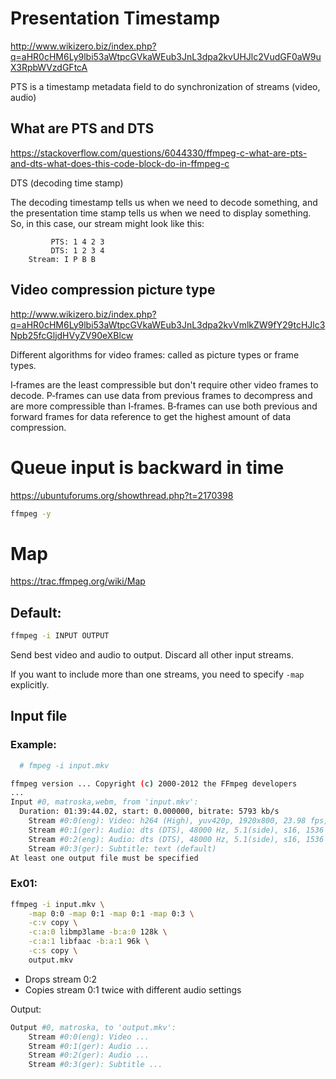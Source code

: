 
# Presentation Timestamp

http://www.wikizero.biz/index.php?q=aHR0cHM6Ly9lbi53aWtpcGVkaWEub3JnL3dpa2kvUHJlc2VudGF0aW9uX3RpbWVzdGFtcA

PTS is a timestamp metadata field to do synchronization of streams (video, audio)

## What are PTS and DTS

https://stackoverflow.com/questions/6044330/ffmpeg-c-what-are-pts-and-dts-what-does-this-code-block-do-in-ffmpeg-c

DTS (decoding time stamp)

The decoding timestamp tells us when we need to decode something, and the presentation time stamp tells us when we need to display something. So, in this case, our stream might look like this:

			 PTS: 1 4 2 3
			 DTS: 1 2 3 4
		Stream: I P B B

## Video compression picture type

http://www.wikizero.biz/index.php?q=aHR0cHM6Ly9lbi53aWtpcGVkaWEub3JnL3dpa2kvVmlkZW9fY29tcHJlc3Npb25fcGljdHVyZV90eXBlcw

Different algorithms for video frames: called as picture types or frame types.

I‑frames are the least compressible but don't require other video frames to decode.
P‑frames can use data from previous frames to decompress and are more compressible than I‑frames.
B‑frames can use both previous and forward frames for data reference to get the highest amount of data compression.

# Queue input is backward in time

https://ubuntuforums.org/showthread.php?t=2170398

``` bash
ffmpeg -y 
``` 

# Map

https://trac.ffmpeg.org/wiki/Map

## Default:

``` bash
ffmpeg -i INPUT OUTPUT
``` 

Send best video and audio to output. Discard all other input streams.

If you want to include more than one streams, you need to specify `-map` explicitly.

## Input file

### Example:

``` bash
  # fmpeg -i input.mkv

ffmpeg version ... Copyright (c) 2000-2012 the FFmpeg developers
...
Input #0, matroska,webm, from 'input.mkv':
  Duration: 01:39:44.02, start: 0.000000, bitrate: 5793 kb/s
    Stream #0:0(eng): Video: h264 (High), yuv420p, 1920x800, 23.98 fps, 23.98 tbr, 1k tbn, 47.95 tbc (default)
    Stream #0:1(ger): Audio: dts (DTS), 48000 Hz, 5.1(side), s16, 1536 kb/s (default)
    Stream #0:2(eng): Audio: dts (DTS), 48000 Hz, 5.1(side), s16, 1536 kb/s
    Stream #0:3(ger): Subtitle: text (default)
At least one output file must be specified

``` 

### Ex01:

``` bash
ffmpeg -i input.mkv \
    -map 0:0 -map 0:1 -map 0:1 -map 0:3 \
    -c:v copy \
    -c:a:0 libmp3lame -b:a:0 128k \
    -c:a:1 libfaac -b:a:1 96k \
    -c:s copy \
    output.mkv
``` 

- Drops stream 0:2
- Copies stream 0:1 twice with different audio settings

Output:

``` bash
Output #0, matroska, to 'output.mkv':
    Stream #0:0(eng): Video ...
    Stream #0:1(ger): Audio ...
    Stream #0:2(ger): Audio ...
    Stream #0:3(ger): Subtitle ...
``` 

